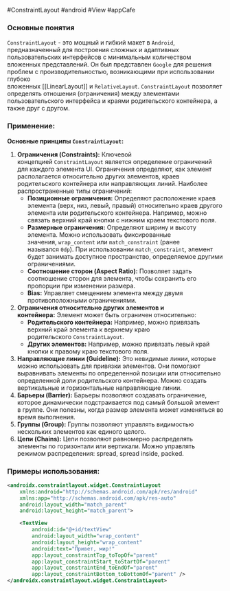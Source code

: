 #ConstraintLayout #android #View #appCafe 
### Основные понятия

`ConstraintLayout` - это мощный и гибкий макет в `Android`, предназначенный для построения сложных и адаптивных пользовательских интерфейсов с минимальным количеством вложенных представлений. Он был представлен `Google` для решения проблем с производительностью, возникающими при использовании глубоко вложенных [[LinearLayout]] и `RelativeLayout`. `ConstraintLayout` позволяет определять отношения (ограничения) между элементами пользовательского интерфейса и краями родительского контейнера, а также друг с другом.

### Применение:

**Основные принципы `ConstraintLayout`:**

1. **Ограничения (Constraints):** Ключевой концепцией `ConstraintLayout` является определение ограничений для каждого элемента UI. Ограничения определяют, как элемент располагается относительно других элементов, краев родительского контейнера или направляющих линий. Наиболее распространенные типы ограничений:
    - **Позиционные ограничения:** Определяют расположение краев элемента (верх, низ, левый, правый) относительно краев другого элемента или родительского контейнера. Например, можно связать верхний край кнопки с нижним краем текстового поля.
    - **Размерные ограничения:** Определяют ширину и высоту элемента. Можно использовать фиксированные значения, `wrap_content` или `match_constraint` (ранее назывался `0dp`). При использовании `match_constraint`, элемент будет занимать доступное пространство, определяемое другими ограничениями.
    - **Соотношение сторон (Aspect Ratio):** Позволяет задать соотношение сторон для элемента, чтобы сохранить его пропорции при изменении размера.
    - **Bias:** Управляет смещением элемента между двумя противоположными ограничениями.
2. **Ограничения относительно других элементов и контейнера:** Элемент может быть ограничен относительно:
    - **Родительского контейнера:** Например, можно привязать верхний край элемента к верхнему краю родительского `ConstraintLayout`.
    - **Других элементов:** Например, можно привязать левый край кнопки к правому краю текстового поля.
3. **Направляющие линии (Guideline):** Это невидимые линии, которые можно использовать для привязки элементов. Они помогают выравнивать элементы по определенной позиции или относительно определенной доли родительского контейнера. Можно создать вертикальные и горизонтальные направляющие линии.
4. **Барьеры (Barrier):** Барьеры позволяют создавать ограничение, которое динамически подстраивается под самый большой элемент в группе. Они полезны, когда размер элемента может изменяться во время выполнения.
5. **Группы (Group):** Группы позволяют управлять видимостью нескольких элементов как единого целого.
6. **Цепи (Chains):** Цепи позволяют равномерно распределять элементы по горизонтали или вертикали. Можно управлять режимом распределения: spread, spread inside, packed.

### Примеры использования:

```xml
<androidx.constraintlayout.widget.ConstraintLayout
    xmlns:android="http://schemas.android.com/apk/res/android"
    xmlns:app="http://schemas.android.com/apk/res-auto"
    android:layout_width="match_parent"
    android:layout_height="match_parent">

    <TextView
        android:id="@+id/textView"
        android:layout_width="wrap_content"
        android:layout_height="wrap_content"
        android:text="Привет, мир!"
        app:layout_constraintTop_toTopOf="parent"
        app:layout_constraintStart_toStartOf="parent"
        app:layout_constraintEnd_toEndOf="parent"
        app:layout_constraintBottom_toBottomOf="parent" />
</androidx.constraintlayout.widget.ConstraintLayout>
```



